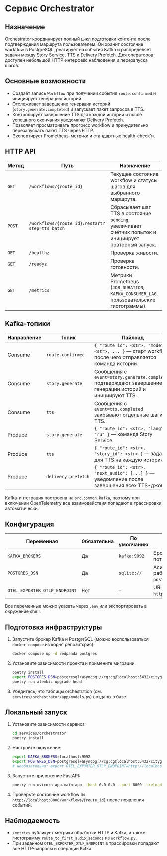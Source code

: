 # Сервис Orchestrator

## Назначение
Orchestrator координирует полный цикл подготовки контента после подтверждения маршрута пользователем. Он хранит состояние workflow в PostgreSQL, реагирует на события Kafka и распределяет задачи между Story Service, TTS и Delivery Prefetch. Для операторов доступен небольшой HTTP-интерфейс наблюдения и перезапуска шагов.

## Основные возможности
- Создаёт запись `Workflow` при получении события `route.confirmed` и инициирует генерацию историй.
- Отслеживает завершение генерации историй (`story.generate.completed`) и запускает пакет запросов в TTS.
- Контролирует завершение TTS для каждой истории и после успешного окончания уведомляет Delivery Prefetch.
- Позволяет просматривать прогресс workflow и принудительно перезапускать пакет TTS через HTTP.
- Экспортирует Prometheus-метрики и стандартные health-check'и.

## HTTP API
| Метод | Путь | Назначение |
| --- | --- | --- |
| `GET` | `/workflows/{route_id}` | Текущее состояние workflow и статусы шагов для выбранного маршрута. |
| `POST` | `/workflows/{route_id}/restart?step=tts_batch` | Сбрасывает шаг TTS в состояние `pending`, увеличивает счётчик попыток и инициирует повторный запуск. |
| `GET` | `/healthz` | Проверка живости. |
| `GET` | `/readyz` | Проверка готовности. |
| `GET` | `/metrics` | Метрики Prometheus (`JOB_DURATION`, `KAFKA_CONSUMER_LAG`, пользовательские гистограммы). |

## Kafka-топики
| Направление | Топик | Пайлоад |
| --- | --- | --- |
| Consume | `route.confirmed` | `{ "route_id": <str>, "mode": <str>, ... }` — старт workflow, после чего отправляется команда истории. |
| Consume | `story.generate` | Сообщения с `event=story.generate.completed` подтверждают завершение генерации историй и инициируют TTS. |
| Consume | `tts` | Сообщения с `event=tts.completed` закрывают отдельные шаги TTS. |
| Produce | `story.generate` | `{ "route_id": <str>, "lang": "ru" }` — команда Story Service. |
| Produce | `tts` | `{ "route_id": <str>, "story_id": <str> }` — задания для TTS на каждую историю. |
| Produce | `delivery.prefetch` | `{ "route_id": <str>, "next_audio": [...] }` — уведомление после завершения всех TTS-джобов. |

Kafka-интеграция построена на `src.common.kafka`, поэтому при включении OpenTelemetry все взаимодействия попадают в трассировки автоматически.

## Конфигурация
| Переменная | Обязательна | По умолчанию | Описание |
| --- | --- | --- | --- |
| `KAFKA_BROKERS` | Да | `kafka:9092` | Брокеры Kafka/Redpanda. Требуются для потребления и публикации событий. |
| `POSTGRES_DSN` | Да | `sqlite://` | Асинхронный DSN SQLAlchemy. Для локальной работы используйте, например, `postgresql+asyncpg://cg:cg@localhost:5432/cityguide`. |
| `OTEL_EXPORTER_OTLP_ENDPOINT` | Нет | – | URL OTLP для экспорта трассировок (например, `http://localhost:4317`). |

Все переменные можно указать через `.env` или экспортировать в окружение shell.

## Подготовка инфраструктуры
1. Запустите брокер Kafka и PostgreSQL (можно воспользоваться `docker compose` из корня репозитория):
   ```bash
   docker compose up -d redpanda postgres
   ```
2. Установите зависимости проекта и примените миграции:
   ```bash
   poetry install
   export POSTGRES_DSN=postgresql+asyncpg://cg:cg@localhost:5432/cityguide
   poetry run alembic upgrade head
   ```
3. Убедитесь, что таблицы orchestration (см. `services/orchestrator/app/models.py`) созданы в базе.

## Локальный запуск
1. Установите зависимости сервиса:
   ```bash
   cd services/orchestrator
   poetry install
   ```
2. Настройте окружение:
   ```bash
   export KAFKA_BROKERS=localhost:9092
   export POSTGRES_DSN=postgresql+asyncpg://cg:cg@localhost:5432/cityguide
   # необязательно: export OTEL_EXPORTER_OTLP_ENDPOINT=http://localhost:4317
   ```
3. Запустите приложение FastAPI:
   ```bash
   poetry run uvicorn app.main:app --host 0.0.0.0 --port 8000 --reload
   ```
4. Проверьте состояние workflow по `http://localhost:8000/workflows/{route_id}` после появления событий.

## Наблюдаемость
- `/metrics` публикует метрики обработки HTTP и Kafka, а также гистограмму `route_to_first_audio_seconds` из `workflow.py`.
- При заданном `OTEL_EXPORTER_OTLP_ENDPOINT` в трассировки попадают все HTTP-запросы и операции Kafka.
